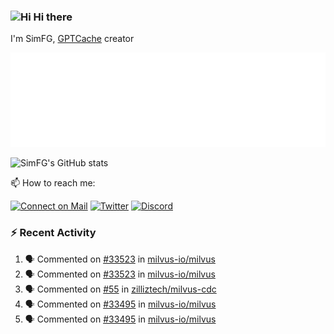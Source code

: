 ### <img src='https://qpluspicture.oss-cn-beijing.aliyuncs.com/6LjjQA/Hi.gif' alt='Hi' width="24"/> Hi there

I'm SimFG, [GPTCache](https://github.com/zilliztech/GPTCache) creator

![Metrics 👋](/metrics.plugin.followup.user.svg)

![SimFG's GitHub stats](https://github-readme-stats.vercel.app/api?username=SimFG&show_icons=true&theme=radical&count_private=true)

📫 How to reach me:

[![Connect on Mail](https://img.shields.io/badge/Ask%20me-anything-1abc9c.svg)](mailto:1142838399@qq.com)
[![Twitter](https://img.shields.io/twitter/follow/FogSim?style=social)](https://twitter.com/FogSim)
[![Discord](https://img.shields.io/discord/1092648432495251507?label=Discord&logo=discord)](https://discord.gg/Q8C6WEjSWV)

### :zap: Recent Activity

<!--START_SECTION:activity-->
1. 🗣 Commented on [#33523](https://github.com/milvus-io/milvus/issues/33523) in [milvus-io/milvus](https://github.com/milvus-io/milvus)
2. 🗣 Commented on [#33523](https://github.com/milvus-io/milvus/issues/33523) in [milvus-io/milvus](https://github.com/milvus-io/milvus)
3. 🗣 Commented on [#55](https://github.com/zilliztech/milvus-cdc/issues/55) in [zilliztech/milvus-cdc](https://github.com/zilliztech/milvus-cdc)
4. 🗣 Commented on [#33495](https://github.com/milvus-io/milvus/issues/33495) in [milvus-io/milvus](https://github.com/milvus-io/milvus)
5. 🗣 Commented on [#33495](https://github.com/milvus-io/milvus/issues/33495) in [milvus-io/milvus](https://github.com/milvus-io/milvus)
<!--END_SECTION:activity-->

